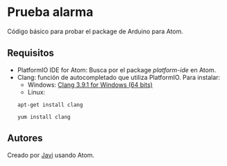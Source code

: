 # Prueba alarma
Código básico para probar el package de Arduino para Atom.

## Requisitos
 - PlatformIO IDE for Atom:
   Busca por el package _platform-ide_ en Atom.
 - Clang: función de autocompletado que utiliza PlatformIO. Para instalar:
    - Windows: [Clang 3.9.1 for Windows (64 bits)](http://releases.llvm.org/3.9.1/LLVM-3.9.1-win64.exe)
    - Linux:
    ```
    apt-get install clang
    ```
    ```
    yum install clang
    ```
    
## Autores
Creado por [Javi](https://github.com/javiburgos) usando Atom.

